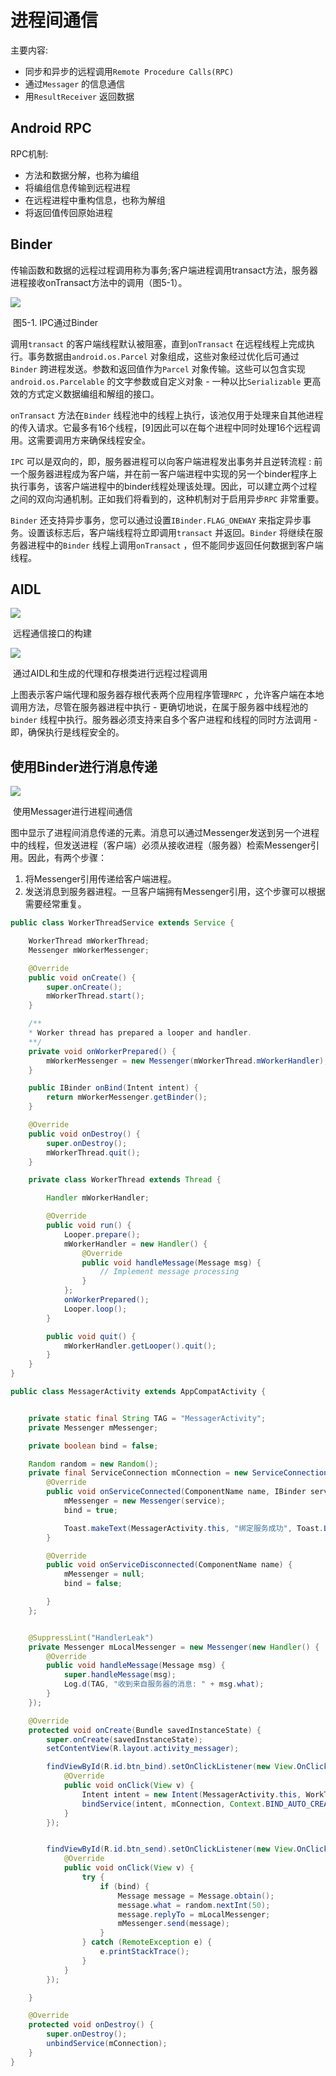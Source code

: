 # 进程间通信

主要内容:

- 同步和异步的远程调用``Remote Procedure Calls(RPC)`` 
- 通过``Messager`` 的信息通信
- 用``ResultReceiver`` 返回数据

## Android RPC

RPC机制:

- 方法和数据分解，也称为编组
- 将编组信息传输到远程进程
- 在远程进程中重构信息，也称为解组
- 将返回值传回原始进程

## Binder

传输函数和数据的远程过程调用称为事务;客户端进程调用transact方法，服务器进程接收onTransact方法中的调用（图5-1）。

![](https://www.safaribooksonline.com/library/view/efficient-android-threading/9781449364120/images/chapter05/binder.png)

​                                                   图5-1. IPC通过Binder

调用``transact`` 的客户端线程默认被阻塞，直到``onTransact`` 在远程线程上完成执行。事务数据由``android.os.Parcel`` 对象组成，这些对象经过优化后可通过`Binder` 跨进程发送。参数和返回值作为``Parcel`` 对象传输。这些可以包含实现``android.os.Parcelable`` 的文字参数或自定义对象 - 一种以比``Serializable`` 更高效的方式定义数据编组和解组的接口。

``onTransact`` 方法在``Binder`` 线程池中的线程上执行，该池仅用于处理来自其他进程的传入请求。它最多有16个线程，[9]因此可以在每个进程中同时处理16个远程调用。这需要调用方来确保线程安全。

``IPC`` 可以是双向的，即，服务器进程可以向客户端进程发出事务并且逆转流程 : 前一个服务器进程成为客户端，并在前一客户端进程中实现的另一个binder程序上执行事务，该客户端进程中的binder线程处理该处理。因此，可以建立两个过程之间的双向沟通机制。正如我们将看到的，这种机制对于启用异步``RPC`` 非常重要。

``Binder`` 还支持异步事务，您可以通过设置``IBinder.FLAG_ONEWAY`` 来指定异步事务。设置该标志后，客户端线程将立即调用``transact`` 并返回。``Binder`` 将继续在服务器进程中的``Binder`` 线程上调用``onTransact`` ，但不能同步返回任何数据到客户端线程。

## AIDL

![](https://www.safaribooksonline.com/library/view/efficient-android-threading/9781449364120/images/chapter05/aidl.png.jpg)

​                                                             远程通信接口的构建

![](https://www.safaribooksonline.com/library/view/efficient-android-threading/9781449364120/images/chapter05/stubproxy.png)

​                                      通过AIDL和生成的代理和存根类进行远程过程调用

上图表示客户端代理和服务器存根代表两个应用程序管理``RPC`` ，允许客户端在本地调用方法，尽管在服务器进程中执行 - 更确切地说，在属于服务器中线程池的``binder`` 线程中执行。服务器必须支持来自多个客户进程和线程的同时方法调用 - 即，确保执行是线程安全的。

## 使用Binder进行消息传递

![](https://www.safaribooksonline.com/library/view/efficient-android-threading/9781449364120/images/chapter05/messenger.png)

​                                                   使用Messager进行进程间通信

图中显示了进程间消息传递的元素。消息可以通过Messenger发送到另一个进程中的线程，但发送进程（客户端）必须从接收进程（服务器）检索Messenger引用。因此，有两个步骤：

1. 将Messenger引用传递给客户端进程。
2. 发送消息到服务器进程。一旦客户端拥有Messenger引用，这个步骤可以根据需要经常重复。


```java
public class WorkerThreadService extends Service {

    WorkerThread mWorkerThread;
    Messenger mWorkerMessenger;

    @Override
    public void onCreate() {
        super.onCreate();
        mWorkerThread.start(); 
    }

    /**
    * Worker thread has prepared a looper and handler.
    **/
    private void onWorkerPrepared() {
        mWorkerMessenger = new Messenger(mWorkerThread.mWorkerHandler); 
    }

    public IBinder onBind(Intent intent) { 
        return mWorkerMessenger.getBinder();
    }

    @Override
    public void onDestroy() {
        super.onDestroy();
        mWorkerThread.quit();
    }

    private class WorkerThread extends Thread {

        Handler mWorkerHandler;

        @Override
        public void run() {
            Looper.prepare();
            mWorkerHandler = new Handler() {
                @Override
                public void handleMessage(Message msg) { 
                    // Implement message processing
                }
            };
            onWorkerPrepared();
            Looper.loop();
        }

        public void quit() {
            mWorkerHandler.getLooper().quit();
        }
    }
}
```

```java
public class MessagerActivity extends AppCompatActivity {


    private static final String TAG = "MessagerActivity";
    private Messenger mMessenger;

    private boolean bind = false;

    Random random = new Random();
    private final ServiceConnection mConnection = new ServiceConnection() {
        @Override
        public void onServiceConnected(ComponentName name, IBinder service) {
            mMessenger = new Messenger(service);
            bind = true;

            Toast.makeText(MessagerActivity.this, "绑定服务成功", Toast.LENGTH_SHORT).show();
        }

        @Override
        public void onServiceDisconnected(ComponentName name) {
            mMessenger = null;
            bind = false;

        }
    };


    @SuppressLint("HandlerLeak")
    private Messenger mLocalMessenger = new Messenger(new Handler() {
        @Override
        public void handleMessage(Message msg) {
            super.handleMessage(msg);
            Log.d(TAG, "收到来自服务器的消息: " + msg.what);
        }
    });

    @Override
    protected void onCreate(Bundle savedInstanceState) {
        super.onCreate(savedInstanceState);
        setContentView(R.layout.activity_messager);

        findViewById(R.id.btn_bind).setOnClickListener(new View.OnClickListener() {
            @Override
            public void onClick(View v) {
                Intent intent = new Intent(MessagerActivity.this, WorkThreadService.class);
                bindService(intent, mConnection, Context.BIND_AUTO_CREATE);
            }
        });


        findViewById(R.id.btn_send).setOnClickListener(new View.OnClickListener() {
            @Override
            public void onClick(View v) {
                try {
                    if (bind) {
                        Message message = Message.obtain();
                        message.what = random.nextInt(50);
                        message.replyTo = mLocalMessenger;
                        mMessenger.send(message);
                    }
                } catch (RemoteException e) {
                    e.printStackTrace();
                }
            }
        });

    }

    @Override
    protected void onDestroy() {
        super.onDestroy();
        unbindService(mConnection);
    }
}
```

